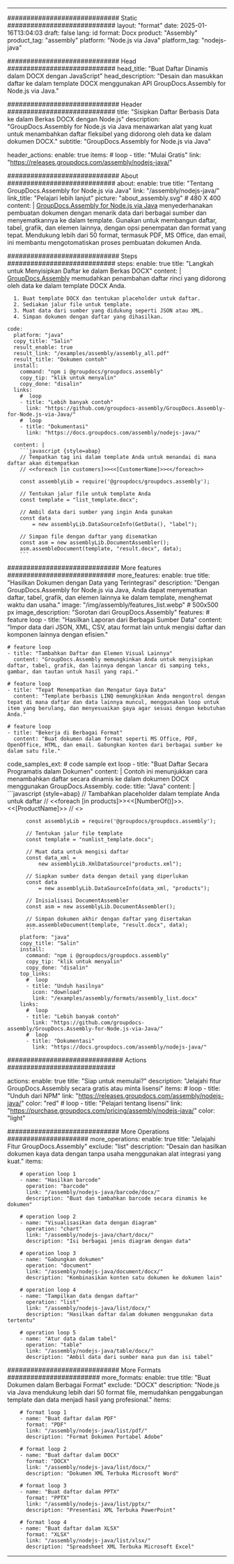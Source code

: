 



---
############################# Static ############################
layout: "format"
date:  2025-01-16T13:04:03
draft: false
lang: id
format: Docx
product: "Assembly"
product_tag: "assembly"
platform: "Node.js via Java"
platform_tag: "nodejs-java"

############################# Head ############################
head_title: "Buat Daftar Dinamis dalam DOCX dengan JavaScript"
head_description: "Desain dan masukkan daftar ke dalam template DOCX menggunakan API GroupDocs.Assembly for Node.js via Java."

############################# Header ############################
title: "Sisipkan Daftar Berbasis Data ke dalam Berkas DOCX dengan Node.js" 
description: "GroupDocs.Assembly for Node.js via Java menawarkan alat yang kuat untuk menambahkan daftar fleksibel yang didorong oleh data ke dalam dokumen DOCX."
subtitle: "GroupDocs.Assembly for Node.js via Java" 

header_actions:
  enable: true
  items:
    #  loop
    - title: "Mulai Gratis"
      link: "https://releases.groupdocs.com/assembly/nodejs-java/"
      
############################# About ############################
about:
    enable: true
    title: "Tentang GroupDocs.Assembly for Node.js via Java"
    link: "/assembly/nodejs-java/"
    link_title: "Pelajari lebih lanjut"
    picture: "about_assembly.svg" # 480 X 400
    content: |
       [GroupDocs.Assembly for Node.js via Java](/assembly/nodejs-java/) menyederhanakan pembuatan dokumen dengan menarik data dari berbagai sumber dan menyematkannya ke dalam template. Gunakan untuk membangun daftar, tabel, grafik, dan elemen lainnya, dengan opsi penempatan dan format yang tepat. Mendukung lebih dari 50 format, termasuk PDF, MS Office, dan email, ini membantu mengotomatiskan proses pembuatan dokumen Anda.

############################# Steps ############################
steps:
    enable: true
    title: "Langkah untuk Menyisipkan Daftar ke dalam Berkas DOCX"
    content: |
      [GroupDocs.Assembly](/assembly/nodejs-java/) memudahkan penambahan daftar rinci yang didorong oleh data ke dalam template DOCX Anda.
      
      1. Buat template DOCX dan tentukan placeholder untuk daftar.
      2. Sediakan jalur file untuk template.
      3. Muat data dari sumber yang didukung seperti JSON atau XML.
      4. Simpan dokumen dengan daftar yang dihasilkan.
   
    code:
      platform: "java"
      copy_title: "Salin"
      result_enable: true
      result_link: "/examples/assembly/assembly_all.pdf"
      result_title: "Dokumen contoh"
      install:
        command: "npm i @groupdocs/groupdocs.assembly"
        copy_tip: "klik untuk menyalin"
        copy_done: "disalin"
      links:
        #  loop
        - title: "Lebih banyak contoh"
          link: "https://github.com/groupdocs-assembly/GroupDocs.Assembly-for-Node.js-via-Java/"
        #  loop
        - title: "Dokumentasi"
          link: "https://docs.groupdocs.com/assembly/nodejs-java/"
          
      content: |
        ```javascript {style=abap}
        // Tempatkan tag ini dalam template Anda untuk menandai di mana daftar akan ditempatkan
        // <<foreach [in customers]>><<[CustomerName]>><</foreach>>
    
        const assemblyLib = require('@groupdocs/groupdocs.assembly');

        // Tentukan jalur file untuk template Anda
        const template = "list_template.docx";

        // Ambil data dari sumber yang ingin Anda gunakan
        const data 
            = new assemblyLib.DataSourceInfo(GetData(), "label");

        // Simpan file dengan daftar yang disematkan
        const asm = new assemblyLib.DocumentAssembler();
        asm.assembleDocument(template, "result.docx", data);
        ```           

############################# More features ############################
more_features:
  enable: true
  title: "Hasilkan Dokumen dengan Data yang Terintegrasi"
  description: "Dengan GroupDocs.Assembly for Node.js via Java, Anda dapat menyematkan daftar, tabel, grafik, dan elemen lainnya ke dalam template, menghemat waktu dan usaha."
  image: "/img/assembly/features_list.webp" # 500x500 px
  image_description: "Sorotan dari GroupDocs.Assembly"
  features:
    # feature loop
    - title: "Hasilkan Laporan dari Berbagai Sumber Data"
      content: "Impor data dari JSON, XML, CSV, atau format lain untuk mengisi daftar dan komponen lainnya dengan efisien."

    # feature loop
    - title: "Tambahkan Daftar dan Elemen Visual Lainnya"
      content: "GroupDocs.Assembly memungkinkan Anda untuk menyisipkan daftar, tabel, grafik, dan lainnya dengan lancar di samping teks, gambar, dan tautan untuk hasil yang rapi."

    # feature loop
    - title: "Tepat Menempatkan dan Mengatur Gaya Data"
      content: "Template berbasis LINQ memungkinkan Anda mengontrol dengan tepat di mana daftar dan data lainnya muncul, menggunakan loop untuk item yang berulang, dan menyesuaikan gaya agar sesuai dengan kebutuhan Anda."

    # feature loop
    - title: "Bekerja di Berbagai Format"
      content: "Buat dokumen dalam format seperti MS Office, PDF, OpenOffice, HTML, dan email. Gabungkan konten dari berbagai sumber ke dalam satu file."
      
  code_samples_ext:
    # code sample ext loop
    - title: "Buat Daftar Secara Programatis dalam Dokumen"
      content: |
        Contoh ini menunjukkan cara menambahkan daftar secara dinamis ke dalam dokumen DOCX menggunakan GroupDocs.Assembly.
      code:
        title: "Java"
        content: |
          ```javascript {style=abap}
          // Tambahkan placeholder dalam template Anda untuk daftar
          // <<foreach [in products]>><<[NumberOf()]>>. <<[ProductName]>>
          // <</foreach>>
          
          const assemblyLib = require('@groupdocs/groupdocs.assembly');

          // Tentukan jalur file template
          const template = "numlist_template.docx";

          // Muat data untuk mengisi daftar
          const data_xml =
              new assemblyLib.XmlDataSource("products.xml");

          // Siapkan sumber data dengan detail yang diperlukan
          const data 
              = new assemblyLib.DataSourceInfo(data_xml, "products");

          // Inisialisasi DocumentAssembler
          const asm = new assemblyLib.DocumentAssembler();

          // Simpan dokumen akhir dengan daftar yang disertakan
          asm.assembleDocument(template, "result.docx", data);
          ```
        platform: "java"
        copy_title: "Salin"
        install:
          command: "npm i @groupdocs/groupdocs.assembly"
          copy_tip: "klik untuk menyalin"
          copy_done: "disalin"
        top_links:
          #  loop
          - title: "Unduh hasilnya"
            icon: "download"
            link: "/examples/assembly/formats/assembly_list.docx"
        links:
          #  loop
          - title: "Lebih banyak contoh"
            link: "https://github.com/groupdocs-assembly/GroupDocs.Assembly-for-Node.js-via-Java/"
          #  loop
          - title: "Dokumentasi"
            link: "https://docs.groupdocs.com/assembly/nodejs-java/"
            

            


############################## Actions ############################

actions:
  enable: true
  title: "Siap untuk memulai?"
  description: "Jelajahi fitur GroupDocs.Assembly secara gratis atau minta lisensi"
  items:
    #  loop
    - title: "Unduh dari NPM"
      link: "https://releases.groupdocs.com/assembly/nodejs-java/"
      color: "red"
        #  loop
    - title: "Pelajari tentang lisensi"
      link: "https://purchase.groupdocs.com/pricing/assembly/nodejs-java/"
      color: "light"


############################# More Operations #####################
more_operations:
    enable: true
    title: "Jelajahi Fitur GroupDocs.Assembly"
    exclude: "list"
    description: "Desain dan hasilkan dokumen kaya data dengan tanpa usaha menggunakan alat integrasi yang kuat."
    items: 
          
        # operation loop 1
        - name: "Hasilkan barcode"
          operation: "barcode"
          link: "/assembly/nodejs-java/barcode/docx/"
          description: "Buat dan tambahkan barcode secara dinamis ke dokumen"

        # operation loop 2
        - name: "Visualisasikan data dengan diagram"
          operation: "chart"
          link: "/assembly/nodejs-java/chart/docx/"
          description: "Isi berbagai jenis diagram dengan data"

        # operation loop 3
        - name: "Gabungkan dokumen"
          operation: "document"
          link: "/assembly/nodejs-java/document/docx/"
          description: "Kombinasikan konten satu dokumen ke dokumen lain"

        # operation loop 4
        - name: "Tampilkan data dengan daftar"
          operation: "list"
          link: "/assembly/nodejs-java/list/docx/"
          description: "Hasilkan daftar dalam dokumen menggunakan data tertentu"

        # operation loop 5
        - name: "Atur data dalam tabel"
          operation: "table"
          link: "/assembly/nodejs-java/table/docx/"
          description: "Ambil data dari sumber mana pun dan isi tabel"
         
          
############################# More Formats ########################
more_formats:
    enable: true
    title: "Buat Dokumen dalam Berbagai Format"
    exclude: "DOCX"
    description: "Node.js via Java mendukung lebih dari 50 format file, memudahkan penggabungan template dan data menjadi hasil yang profesional."
    items: 
          
        # format loop 1
        - name: "Buat daftar dalam PDF"
          format: "PDF"
          link: "/assembly/nodejs-java/list/pdf/"
          description: "Format Dokumen Portabel Adobe"
          
        # format loop 2
        - name: "Buat daftar dalam DOCX"
          format: "DOCX"
          link: "/assembly/nodejs-java/list/docx/"
          description: "Dokumen XML Terbuka Microsoft Word"
          
        # format loop 3
        - name: "Buat daftar dalam PPTX"
          format: "PPTX"
          link: "/assembly/nodejs-java/list/pptx/"
          description: "Presentasi XML Terbuka PowerPoint"
          
        # format loop 4
        - name: "Buat daftar dalam XLSX"
          format: "XLSX"
          link: "/assembly/nodejs-java/list/xlsx/"
          description: "Spreadsheet XML Terbuka Microsoft Excel"


          

---